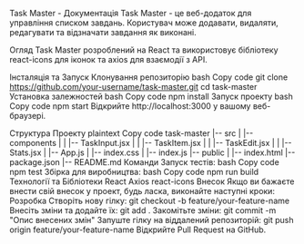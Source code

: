 Task Master - Документація
Task Master - це веб-додаток для управління списком завдань. Користувач може додавати, видаляти, редагувати та відзначати завдання як виконані.

Огляд
Task Master розроблений на React та використовує бібліотеку react-icons для іконок та axios для взаємодії з API.

Інсталяція та Запуск
Клонування репозиторію
bash
Copy code
git clone https://github.com/your-username/task-master.git
cd task-master
Установка залежностей
bash
Copy code
npm install
Запуск проекту
bash
Copy code
npm start
Відкрийте http://localhost:3000 у вашому веб-браузері.

Структура Проекту
plaintext
Copy code
task-master
|-- src
|   |-- components
|   |   |-- TaskInput.jsx
|   |   |-- TaskItem.jsx
|   |   |-- TaskEdit.jsx
|   |   |-- Stats.jsx
|   |-- App.js
|   |-- index.css
|   |-- index.js
|-- public
|   |-- index.html
|-- package.json
|-- README.md
Команди
Запуск тестів:
bash
Copy code
npm test
Збірка для виробництва:
bash
Copy code
npm run build
Технології та Бібліотеки
React
Axios
react-icons
Внесок
Якщо ви бажаєте внести свій внесок у проект, будь ласка, виконайте наступні кроки:
Розробка
Створіть нову гілку: git checkout -b feature/your-feature-name
Внесіть зміни та додайте їх: git add .
Закомітьте зміни: git commit -m "Опис внесених змін"
Запуште гілку на віддалений репозиторій: git push origin feature/your-feature-name
Відкрийте Pull Request на GitHub.

